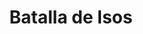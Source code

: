 ﻿---
title: "Batalla de Isos"
permalink: periodes_72.html
layout: periode
dataInici: -333
sidebar: periodes
pares:
  - id: 38
    title: "Alejandro Magno"
    dataInici: "(-336)"
    dataFi: "(-323)"

fills:
jocsPrincipals:
  - title: "Crossing Fate"
    bggId: 253526

jocsEscenaris:
jocsEpoca:
  - title: "Lost Battles"
    bggId: 83325
    escenari: "Issus"

  - title: "Ancient Battles Deluxe Expansion Kit 3: Strange Ordnance"
    bggId: 42337
    escenari: "Issus"

  - title: "The Great Battles of Alexander: Macedonian Art of War"
    bggId: 176596
    escenari: "Issus"

  - title: "Battles of the Ancient World Volume II"
    bggId: 20617
    escenari: "Issus"

  - title: "Table Battles: Age of Alexander"
    bggId: 251554
    escenari: "Issus"

  - title: "Field Commander Alexander"
    bggId: 35350
    escenari: "Issus"

  - title: "The Great Battles of Alexander"
    bggId: 5233
    escenari: "Issus"
    dataInici: 
    dataFi: 

  - title: "The Great Battles of Alexander: Deluxe Edition"
    bggId: 11057
    escenari: "Issus"

jocsEpocaEscenaris:
---
